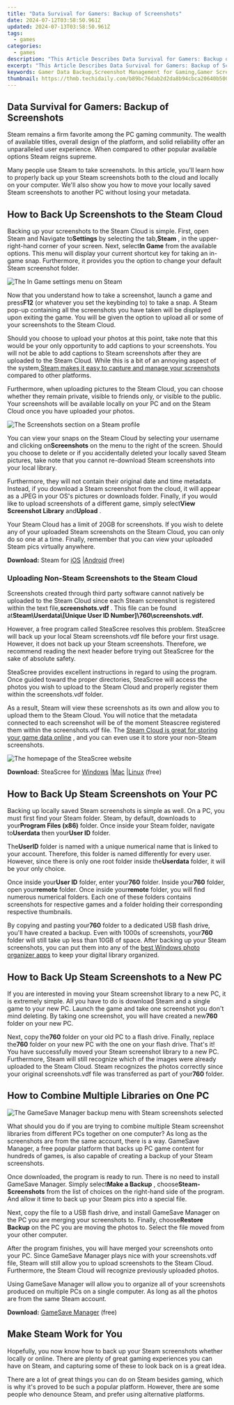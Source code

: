 ```yaml
---
title: "Data Survival for Gamers: Backup of Screenshots"
date: 2024-07-12T03:58:50.961Z
updated: 2024-07-13T03:58:50.961Z
tags:
  - games
categories:
  - games
description: "This Article Describes Data Survival for Gamers: Backup of Screenshots"
excerpt: "This Article Describes Data Survival for Gamers: Backup of Screenshots"
keywords: Gamer Data Backup,Screenshot Management for Gaming,Gamer Screenshot Backup Solutions,Protect Your Gaming Progress,Digital Game Data Storage Tips,Backup Strategies for Gamers,Ensuring Data Integrity in Gaming Backups
thumbnail: https://thmb.techidaily.com/b89bc76dab2d2da8b94cbca20640b5005a7d287429d61f6d3112ce6c1768b0a9.jpg
---
```


## Data Survival for Gamers: Backup of Screenshots

 Steam remains a firm favorite among the PC gaming community. The wealth of available titles, overall design of the platform, and solid reliability offer an unparalleled user experience. When compared to other popular available options Steam reigns supreme.

 Many people use Steam to take screenshots. In this article, you'll learn how to properly back up your Steam screenshots both to the cloud and locally on your computer. We'll also show you how to move your locally saved Steam screenshots to another PC without losing your metadata.

## How to Back Up Screenshots to the Steam Cloud

 Backing up your screenshots to the Steam Cloud is simple. First, open Steam and Navigate to**Settings** by selecting the tab,**Steam** , in the upper-right-hand corner of your screen. Next, select**In Game** from the available options. This menu will display your current shortcut key for taking an in-game snap. Furthermore, it provides you the option to change your default Steam screenshot folder.

![The In Game settings menu on Steam](https://static1.makeuseofimages.com/wordpress/wp-content/uploads/2023/08/steam-in-game-settings.jpg)

 Now that you understand how to take a screenshot, launch a game and press**F12** (or whatever you set the keybinding to) to take a snap. A Steam pop-up containing all the screenshots you have taken will be displayed upon exiting the game. You will be given the option to upload all or some of your screenshots to the Steam Cloud.

 Should you choose to upload your photos at this point, take note that this would be your only opportunity to add captions to your screenshots. You will not be able to add captions to Steam screenshots after they are uploaded to the Steam Cloud. While this is a bit of an annoying aspect of the system,[Steam makes it easy to capture and manage your screenshots](https://www.makeuseof.com/how-to-capture-and-manage-steam-screenshots/) compared to other platforms.

 Furthermore, when uploading pictures to the Steam Cloud, you can choose whether they remain private, visible to friends only, or visible to the public. Your screenshots will be available locally on your PC and on the Steam Cloud once you have uploaded your photos.

![The Screenshots section on a Steam profile](https://static1.makeuseofimages.com/wordpress/wp-content/uploads/2023/08/steam-profile-screenshots.jpg)

 You can view your snaps on the Steam Cloud by selecting your username and clicking on**Screenshots** on the menu to the right of the screen. Should you choose to delete or if you accidentally deleted your locally saved Steam pictures, take note that you cannot re-download Steam screenshots into your local library.

 Furthermore, they will not contain their original date and time metadata. Instead, if you download a Steam screenshot from the cloud, it will appear as a JPEG in your OS's pictures or downloads folder. Finally, if you would like to upload screenshots of a different game, simply select**View Screenshot Library** and**Upload** .

 Your Steam Cloud has a limit of 20GB for screenshots. If you wish to delete any of your uploaded Steam screenshots on the Steam Cloud, you can only do so one at a time. Finally, remember that you can view your uploaded Steam pics virtually anywhere.

**Download:** Steam for [iOS](https://www.anrdoezrs.net/links/7251228/type/dlg/sid/UUmuoUeUpU39294/https://itunes.apple.com/us/app/steam-mobile/id495369748?mt=8) |[Android](https://www.anrdoezrs.net/links/7251228/type/dlg/sid/UUmuoUeUpU39294/https://play.google.com/store/apps/details?id=com.valvesoftware.android.steam.community&hl=en%5FUS) (free)

### Uploading Non-Steam Screenshots to the Steam Cloud

 Screenshots created through third party software cannot natively be uploaded to the Steam Cloud since each Steam screenshot is registered within the text file,**screenshots.vdf** . This file can be found at**Steam\\Userdata\\\[Unique User ID Number\]\\760\\screenshots.vdf.**

 However, a free program called SteaScree resolves this problem. SteaScree will back up your local Steam screenshots.vdf file before your first usage. However, it does not back up your Steam screenshots. Therefore, we recommend reading the next header before trying out SteaScree for the sake of absolute safety.

 SteaScree provides excellent instructions in regard to using the program. Once guided toward the proper directories, SteaScree will access the photos you wish to upload to the Steam Cloud and properly register them within the screenshots.vdf folder.

 As a result, Steam will view these screenshots as its own and allow you to upload them to the Steam Cloud. You will notice that the metadata connected to each screenshot will be of the moment Steascree registered them within the screenshots.vdf file. The [Steam Cloud is great for storing your game data online](https://www.makeuseof.com/how-to-use-steam-cloud/) , and you can even use it to store your non-Steam screenshots.

![The homepage of the SteaScree website](https://static1.makeuseofimages.com/wordpress/wp-content/uploads/2018/11/SteaScree-Menu-Screen-1.jpg)

**Download:** SteaScree for [Windows](https://steascree.download/) |[Mac](https://steascree.download/) |[Linux](https://steascree.download/) (free)

## How to Back Up Steam Screenshots on Your PC

 Backing up locally saved Steam screenshots is simple as well. On a PC, you must first find your Steam folder. Steam, by default, downloads to your**Program Files (x86)** folder. Once inside your Steam folder, navigate to**Userdata** then your**User ID** folder.

 The**UserID** folder is named with a unique numerical name that is linked to your account. Therefore, this folder is named differently for every user. However, since there is only one root folder inside the**Userdata** folder, it will be your only choice.

 Once inside your**User ID** folder, enter your**760** folder. Inside your**760** folder, open your**remote** folder. Once inside your**remote** folder, you will find numerous numerical folders. Each one of these folders contains screenshots for respective games and a folder holding their corresponding respective thumbnails.

 By copying and pasting your**760** folder to a dedicated USB flash drive, you'll have created a backup. Even with 1000s of screenshots, your**760** folder will still take up less than 10GB of space. After backing up your Steam screenshots, you can put them into any of the [best Windows photo organizer apps](https://www.makeuseof.com/photo-organizer-software-windows/) to keep your digital library organized.

## How to Back Up Steam Screenshots to a New PC

 If you are interested in moving your Steam screenshot library to a new PC, it is extremely simple. All you have to do is download Steam and a single game to your new PC. Launch the game and take one screenshot you don't mind deleting. By taking one screenshot, you will have created a new**760** folder on your new PC.

 Next, copy the**760** folder on your old PC to a flash drive. Finally, replace the**760** folder on your new PC with the one on your flash drive. That's it! You have successfully moved your Steam screenshot library to a new PC. Furthermore, Steam will still recognize which of the images were already uploaded to the Steam Cloud. Steam recognizes the photos correctly since your original screenshots.vdf file was transferred as part of your**760** folder.

## How to Combine Multiple Libraries on One PC
![The GameSave Manager backup menu with Steam screenshots selected](https://static1.makeuseofimages.com/wordpress/wp-content/uploads/2023/08/gamesave-manager-steam-screenshots.jpg)

 What should you do if you are trying to combine multiple Steam screenshot libraries from different PCs together on one computer? As long as the screenshots are from the same account, there is a way. GameSave Manager, a free popular platform that backs up PC game content for hundreds of games, is also capable of creating a backup of your Steam screenshots.

 Once downloaded, the program is ready to run. There is no need to install GameSave Manager. Simply select**Make a Backup** , choose**Steam-Screenshots** from the list of choices on the right-hand side of the program. And allow it time to back up your Steam pics into a special file.

 Next, copy the file to a USB flash drive, and install GameSave Manager on the PC you are merging your screenshots to. Finally, choose**Restore Backup** on the PC you are moving the photos to. Select the file moved from your other computer.

 After the program finishes, you will have merged your screenshots onto your PC. Since GameSave Manager plays nice with your screenshots.vdf file, Steam will still allow you to upload screenshots to the Steam Cloud. Furthermore, the Steam Cloud will recognize previously uploaded photos.

 Using GameSave Manager will allow you to organize all of your screenshots produced on multiple PCs on a single computer. As long as all the photos are from the same Steam account.

**Download:** [GameSave Manager](https://www.gamesave-manager.com/) (free)

## Make Steam Work for You

 Hopefully, you now know how to back up your Steam screenshots whether locally or online. There are plenty of great gaming experiences you can have on Steam, and capturing some of these to look back on is a great idea.

 There are a lot of great things you can do on Steam besides gaming, which is why it's proved to be such a popular platform. However, there are some people who denounce Steam, and prefer using alternative platforms.


<ins class="adsbygoogle"
     style="display:block"
     data-ad-format="autorelaxed"
     data-ad-client="ca-pub-7571918770474297"
     data-ad-slot="1223367746"></ins>



<ins class="adsbygoogle"
     style="display:block"
     data-ad-client="ca-pub-7571918770474297"
     data-ad-slot="8358498916"
     data-ad-format="auto"
     data-full-width-responsive="true"></ins>





